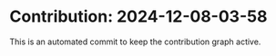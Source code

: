 # Contribution: 2024-12-08-03-58
This is an automated commit to keep the contribution graph active.
